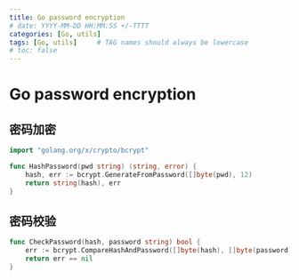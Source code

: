 ```yaml
---
title: Go password encryption
# date: YYYY-MM-DD HH:MM:SS +/-TTTT
categories: [Go, utils]
tags: [Go, utils]     # TAG names should always be lowercase
# toc: false
---
```


# Go password encryption
## 密码加密
```go
import "golang.org/x/crypto/bcrypt"

func HashPassword(pwd string) (string, error) {
	hash, err := bcrypt.GenerateFromPassword([]byte(pwd), 12)
	return string(hash), err
}
```
## 密码校验
```go
func CheckPassword(hash, password string) bool {
	err := bcrypt.CompareHashAndPassword([]byte(hash), []byte(password))
	return err == nil
}
```